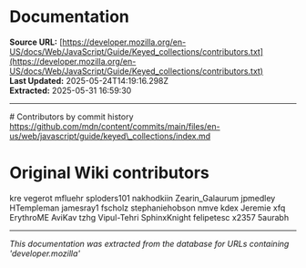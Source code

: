 # Documentation

**Source URL:** [https://developer.mozilla.org/en-US/docs/Web/JavaScript/Guide/Keyed_collections/contributors.txt](https://developer.mozilla.org/en-US/docs/Web/JavaScript/Guide/Keyed_collections/contributors.txt)  
**Last Updated:** 2025-05-24T14:19:16.298Z  
**Extracted:** 2025-05-31 16:59:30

---

\# Contributors by commit history
https://github.com/mdn/content/commits/main/files/en-us/web/javascript/guide/keyed\_collections/index.md

# Original Wiki contributors
kre
vegerot
mfluehr
sploders101
nakhodkiin
Zearin\_Galaurum
jpmedley
HTempleman
jamesray1
fscholz
stephaniehobson
nmve
kdex
Jeremie
xfq
ErythroME
AviKav
tzhg
Vipul-Tehri
SphinxKnight
felipetesc
x2357
5aurabh

---

*This documentation was extracted from the database for URLs containing 'developer.mozilla'*
